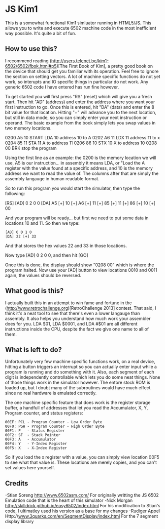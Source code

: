 JS Kim1
=======

This is a somewhat functional Kim1 simluator running in HTML5/JS.  This allows you to write and execute 6502 machine code in the most inefficient way possible.  It's quite a bit of fun.

How to use this?
----------------

I recommend reading (http://users.telenet.be/kim1-6502/6502/fbok.html#p5)[The First Book of Kim],  a pretty good book on the device that should get you familiar with its operation.  Feel free to ignore the section on setting vectors.  A lot of machine specific functions do not yet work, so interupts and IO specific things in particular do not work.  Any generic 6502 code I have entered has run fine however. 

To get started you will first press "RS"  (reset) which will give you a fresh start.  Then hit "AD" (address) and enter the address where you want your first instruction to go.  Once this is entered, hit "DA" (data) and enter the 8 bit value for that location.  Hitting "+" will advance you to the next location, but still in data mode, so you can simply enter your next instruction or operand.  The basic example from the book simply lets you swap values in two memory locations.  

   
   0200 A5 10    START LDA 10   address 10 to A
   0202 A6 11          LDX 11   address 11 to x
   0204 85 11          STA 11   A to address 11
   0206 86 10          STX 10   X to address 10
   0208 00             BRK      stop the program


Using the first line as an example:  the 0200 is the memory location we will use,  A5 is our instruction... in assembly it means LDA, or "Load the A register with the value found at a specific address, and 10 is the memory address we want to read the value of.  The columns after that are simply the assembly langauge in human readable format.

So to run this program you would start the simulator, then type the following:

   [RS] 
   [AD] 0 2 0 0 [DA] A5 [+] 10 [+]
   A6 [+] 11 [+]
   85 [+] 11 [+]
   86 [+] 10 [+]
   00

And your program will be ready... but first we need to put some data in locations 10 and 11.  So then we type:

    [AD] 0 0 1 0 
    [DA] 22 [+] 33

And that stores the hex values 22 and 33 in those locations.

Now type [AD] 0 2 0 0, and then hit [GO]

Once this is done, the display should show "0208 00" which is where the program halted.  Now use your [AD] button to view locations 0010 and 0011 again,  the values should be reversed.

What good is this?
------------------

I actually built this in an attempt to win fame and fortune in the (http://www.retrochallenge.org)[RetroChallenge 2013] contest.  That said, I think it's a neat tool to see that there's even a lower langauge than assembly.  It also helps you understand how much work your assembler does for you.  LDA $01, LDA $0001, and LDA #$01 are all different instructions inside the CPU, despite the fact we give one name to all of them.

What is left to do?
-------------------

Unfortunately very few machine specific functions work,  on a real device, hitting a button triggers an interrupt so you can actually enter input while a program is running and do something with it.  Also, each segment of each digit is independently controllable which lets you do some neat things.  None of those things work in the simulator however.  The entore stock ROM is loaded up, but I doubt many of the subroutines would have much effect since no real hardware is emulated correctly.

The one machine specific feature that does work is the register storage buffer, a handfull of addresses that let you read the Accumulator, X, Y, Program counter, and status registers:

    00EF: PCL - Program Counter - Low Order Byte    
    00F0: PGH - Program Counter - High Order Byte   
    00F1: P   - Status Register                     
    00F2: SF  - Stack Pointer                       
    00F3: A   - Accumulator                         
    00F4: Y   - Y-Index Register                    
    00F5: X   - X-Index Register       

So if you  load the x register with a value, you can simply view location 00F5 to see what that value is.  These locations are merely copies, and you can't set values here yourself.

Credits
-------

-Stian Soreng  http://www.6502asm.com/  For originally writting the JS 6502 Emulation code that is the heart of this simulator
-Nick Morgan http://skilldrick.github.io/easy6502/index.html For his modification to Stian's code, I ultimatley used his version as a base for my changes
-Rudiger Appel Http://www.3quarks.com/en/SegmentDisplay/index.html For the 7 segment display library